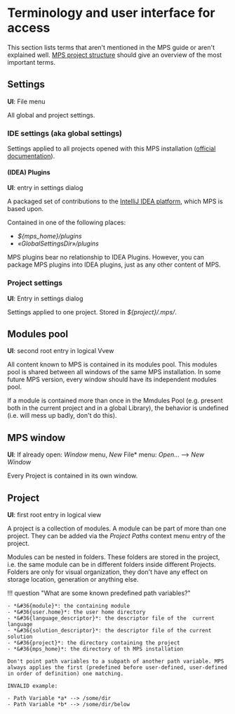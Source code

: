 # Terminology and user interface for access

This section lists terms that aren't mentioned in the MPS guide or aren't explained well. [MPS project structure](https://www.jetbrains.com/help/mps/mps-project-structure.html) should give an overview of the most important terms.

## Settings

**UI**: File menu

All global and project settings.

### IDE settings (aka global settings)

Settings applied to all projects opened with this MPS installation ([official documentation](https://www.jetbrains.com/help/mps/directories-used-by-the-ide-to-store-settings-caches-plugins-and-logs.htm)).

#### (IDEA) Plugins

**UI**: entry in settings dialog

A packaged set of contributions to the [IntelliJ IDEA platform](https://plugins.jetbrains.com/docs/intellij/welcome.html), which MPS is based upon.

Contained in one of the following places:

- *${mps_home}/plugins*
- *«GlobalSettingsDir»/plugins*

MPS plugins bear no relationship to IDEA Plugins.
However, you can package MPS plugins into IDEA plugins, just as any other content of MPS.

### Project settings

**UI**: Entry in settings dialog

Settings applied to one project. Stored in *${project}/.mps/*.

## Modules pool

**UI**: second root entry in logical Vvew

All content known to MPS is contained in its modules pool. This modules pool is shared between all windows of the same MPS installation. In some future MPS version, every window should have its independent modules pool.

If a module is contained more than once in the Mmdules Pool (e.g. present both in the current project and in a global Library), the behavior is undefined (i.e. will mess up badly, don't do this).


## MPS window

**UI**: If already open: *Window* menu, *New* File* menu: *Open...* --> *New Window*

Every Project is contained in its own window.

## Project

**UI**: first root entry in logical view

A project is a collection of modules. A module can be part of more than one project. They can be added via the *Project Paths* context menu entry of the project.

Modules can be nested in folders. These folders are stored in the project, i.e. the same module can be in different folders inside different Projects. Folders are only for visual organization, they don't have any effect on storage location, generation or anything else.

!!! question "What are some known predefined path variables?"

    - *&#36{module}*: the containing module
    - *&#36{user.home}*: the user home directory
    - *&#36{language_descriptor}*: the descriptor file of the  current language
    - *&#36{solution_descriptor}*: the descriptor file of the current solution
    - *&#36{project}*: the directory containing the project
    - *&#36{mps_home}*: the directory of th MPS installation
    
    Don't point path variables to a subpath of another path variable. MPS always applies the first (predefined before user-defined, user-defined in order of definition) one matching.

	INVALID example:

	- Path Variable *a* --> /some/dir
	- Path Variable *b* --> /some/dir/below

